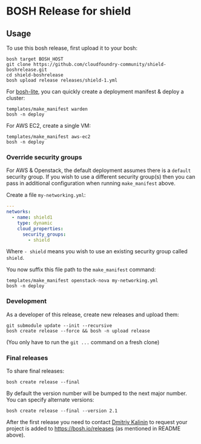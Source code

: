 # BOSH Release for shield

## Usage

To use this bosh release, first upload it to your bosh:

```
bosh target BOSH_HOST
git clone https://github.com/cloudfoundry-community/shield-boshrelease.git
cd shield-boshrelease
bosh upload release releases/shield-1.yml
```

For [bosh-lite](https://github.com/cloudfoundry/bosh-lite), you can quickly create a deployment manifest & deploy a cluster:

```
templates/make_manifest warden
bosh -n deploy
```

For AWS EC2, create a single VM:

```
templates/make_manifest aws-ec2
bosh -n deploy
```

### Override security groups

For AWS & Openstack, the default deployment assumes there is a `default` security group. If you wish to use a different security group(s) then you can pass in additional configuration when running `make_manifest` above.

Create a file `my-networking.yml`:

``` yaml
---
networks:
  - name: shield1
    type: dynamic
    cloud_properties:
      security_groups:
        - shield
```

Where `- shield` means you wish to use an existing security group called `shield`.

You now suffix this file path to the `make_manifest` command:

```
templates/make_manifest openstack-nova my-networking.yml
bosh -n deploy
```

### Development

As a developer of this release, create new releases and upload them:

```
git submodule update --init --recursive
bosh create release --force && bosh -n upload release
```

(You only have to run the `git ...` command on a fresh clone)

### Final releases

To share final releases:

```
bosh create release --final
```

By default the version number will be bumped to the next major number. You can specify alternate versions:


```
bosh create release --final --version 2.1
```

After the first release you need to contact [Dmitriy Kalinin](mailto://dkalinin@pivotal.io) to request your project is added to https://bosh.io/releases (as mentioned in README above).
